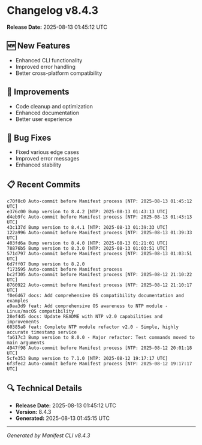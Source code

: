 # Changelog v8.4.3

**Release Date:** 2025-08-13 01:45:12 UTC

## 🆕 New Features

- Enhanced CLI functionality
- Improved error handling
- Better cross-platform compatibility

## 🔧 Improvements

- Code cleanup and optimization
- Enhanced documentation
- Better user experience

## 🐛 Bug Fixes

- Fixed various edge cases
- Improved error messages
- Enhanced stability

## 📋 Recent Commits

```
c70f8c0 Auto-commit before Manifest process [NTP: 2025-08-13 01:45:12 UTC]
e376c00 Bump version to 8.4.2 [NTP: 2025-08-13 01:43:13 UTC]
d4eb9fc Auto-commit before Manifest process [NTP: 2025-08-13 01:43:13 UTC]
43c137d Bump version to 8.4.1 [NTP: 2025-08-13 01:39:33 UTC]
122a996 Auto-commit before Manifest process [NTP: 2025-08-13 01:39:33 UTC]
403fd6a Bump version to 8.4.0 [NTP: 2025-08-13 01:21:01 UTC]
78876b5 Bump version to 8.3.0 [NTP: 2025-08-13 01:03:51 UTC]
571d797 Auto-commit before Manifest process [NTP: 2025-08-13 01:03:51 UTC]
6d7ff07 Bump version to 8.2.0
f173595 Auto-commit before Manifest process
bc2f305 Auto-commit before Manifest process [NTP: 2025-08-12 21:10:22 UTC]
8760922 Auto-commit before Manifest process [NTP: 2025-08-12 21:10:17 UTC]
f0e6d67 docs: Add comprehensive OS compatibility documentation and examples
a9aa3d9 feat: Add comprehensive OS awareness to NTP module - Linux/macOS compatibility
28ef4d5 docs: Update README with NTP v2.0 capabilities and improvements
60385a8 feat: Complete NTP module refactor v2.0 - Simple, highly accurate timestamp service
fa617c3 Bump version to 8.0.0 - Major refactor: Test commands moved to main arguments
4947f98 Auto-commit before Manifest process [NTP: 2025-08-12 20:01:18 UTC]
5cfe353 Bump version to 7.1.0 [NTP: 2025-08-12 19:17:17 UTC]
6f3fec2 Auto-commit before Manifest process [NTP: 2025-08-12 19:17:17 UTC]
```

## 🔍 Technical Details

- **Release Date:** 2025-08-13 01:45:12 UTC
- **Version:** 8.4.3
- **Generated:** 2025-08-13 01:45:15 UTC

---

*Generated by Manifest CLI v8.4.3*
